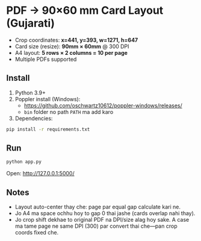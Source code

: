 # PDF → 90×60 mm Card Layout (Gujarati)

- Crop coordinates: **x=441, y=393, w=1271, h=647**
- Card size (resize): **90mm × 60mm** @ 300 DPI
- A4 layout: **5 rows × 2 columns = 10 per page**
- Multiple PDFs supported

## Install
1) Python 3.9+
2) Poppler install (Windows):
   - https://github.com/oschwartz10612/poppler-windows/releases/
   - `bin` folder no path `PATH` ma add karo
3) Dependencies:
```bash
pip install -r requirements.txt
```

## Run
```bash
python app.py
```
Open: http://127.0.0.1:5000/

## Notes
- Layout auto-center thay che: page par equal gap calculate kari ne.
- Jo A4 ma space ochhu hoy to gap 0 thai jashe (cards overlap nahi thay).
- Jo crop shift dekhae to original PDF na DPI/size alag hoy sake. A case ma tame page ne same DPI (300) par convert thai che—pan crop coords fixed che.
